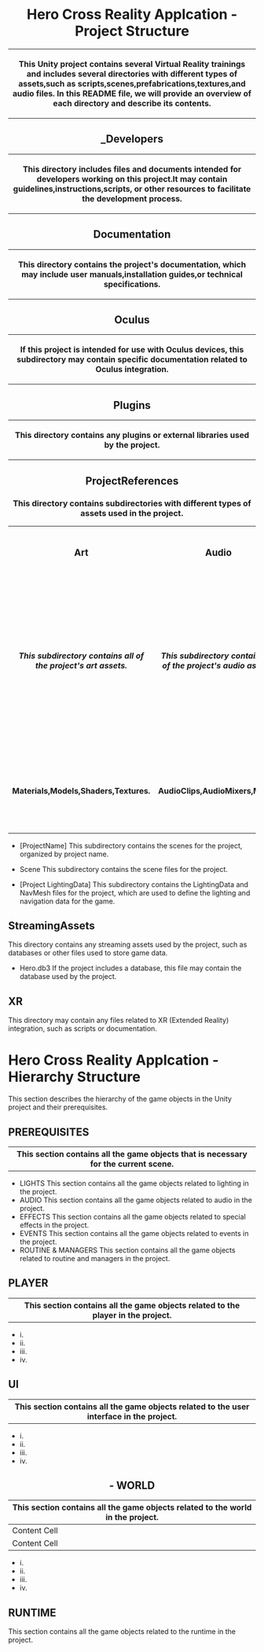 <!DOCTYPE html>
<html>
<body>
<h1 align="center">Hero Cross Reality Applcation - Project Structure</h1>
<table><tr>
<th><p>
This Unity project contains several Virtual Reality trainings and includes several
directories with different types of assets,such as scripts,scenes,prefabrications,textures,and
audio files. In this README file, we will provide an overview of each directory and describe
its contents.

</th> </tr> </p> </table>
<h2 align="center">_Developers</h2>
<table><tr>
<th align="center"><p>
This directory includes files and documents intended for developers
working on this project.It may contain guidelines,instructions,scripts,
or other resources to facilitate the development process.
 
</th> </tr> </p> </table>
</table>
<h2 align="center">Documentation</h2>
<table><tr><th><p>

This directory contains the project's documentation,
which may include user manuals,installation guides,or technical specifications.

</th> </tr> </p> </table>
</table>
<h2 align="center">Oculus</h2>
<table><tr>
<th><p>

If this project is intended for use with Oculus devices,
this subdirectory may contain specific documentation related to 
Oculus integration.

</th> </tr> </p> </table>

<h2 align="center">Plugins</h2>
<table align="center"><tr>
<th><p>

This directory contains any plugins or external libraries used by the project.

</th> </tr> </p> </table>

<h2 align="center">ProjectReferences </h2>

<h3 align="center">
This directory contains subdirectories with different types of assets used in the project.
</h3>

</th> </tr> </p> </table>

<table>
  <tr align="center">
    <th align="center"><h3>Art</h3></th>
    <th align="center"><h3>Audio</h3></th>
    <th align="center"><h3>Prefabrications</h3></th>
	<th align="center"><h3>Scripts</h3></th>
	<th align="center"><h3>Resources</h3></th>
	<th align="center"><h3>Scenes</h3></th>
	<th align="center"><h3>[ProjectName]</h3></th>
	<th align="center"><h3>Scene Files</h3></th>
	<th align="center"><h3>[Project LightingData]</h3></th>
	<th align="center"><h3>StreamingAssets</h3></th>
	<th align="center"><h3>XR</h3></th>
  </tr>
   <tr align="center">
    <td><h5>This subdirectory contains all of the project's art assets.</h5></td>
    <td><h5>This subdirectory contains all of the project's audio assets.</h5></td>
    <td><h5 align="left">This subdirectory contains all of the project's prefabrications,which are reusable game objects that can be used to quickly add functionality to a scene.</h5></td>
	<td><h5 align="left">This subdirectory contains all of the project's scripts, which are used to define the game's logic and functionality.</h5></td>
    <td><h5 align="left">This directory contains miscellaneous resources that do not fit into any of the other directories, such as fonts, sprites, or configuration files.</h5></td>
	<td><h5 align="left">This directory contains all of the project's scenes, which are the individual levels or screens that make up the game.</h5></td>
	<td><h5 align="left">This subdirectory contains the scenes for the project, organized by project name.</h5></td>
	<td><h5 align="left">This subdirectory contains the scene files for the project.</h5></td>
	<td><h5 align="left">This subdirectory contains the LightingData and NavMesh files for the project, which are used to define the lighting and navigation data for the game.</h5></td>
	<td><h5 align="left">This directory contains any streaming assets used by the project, such as databases or other files used to store game data.</h5></td>
	<td><h5 align="left">This directory may contain any files related to XR (Extended Reality) integration, such as scripts or documentation.</h5></td>
  </tr>
  <tr>
    <td><h4 align="center">Materials,Models,Shaders,Textures.</h4></td>
    <td><h4 align="center">AudioClips,AudioMixers,Music.</h4></td>
	<td><h4 align="center">Triage bags,Every triage tag,tourniquet,Chest seal,Oxygen tubes,Multiple body parts of victims.</h4></td>
	<td><h4 align="center">Main menu information,Main Commander guidance,Victim's speech bubble.</h4></td>
  </tr>
</table>
</body>
</html>



- [ProjectName]
This subdirectory contains the scenes for the project, organized by project name.

- Scene
This subdirectory contains the scene files for the project.

- [Project LightingData]
This subdirectory contains the LightingData and NavMesh files for the project, which are used to define the lighting and navigation data for the game.

## StreamingAssets
This directory contains any streaming assets used by the project, such as databases or other files used to store game data.

- Hero.db3
If the project includes a database, this file may contain the database used by the project.

## XR
This directory may contain any files related to XR (Extended Reality) integration, such as scripts or documentation.


# Hero Cross Reality Applcation - Hierarchy Structure
This section describes the hierarchy of the game objects in the Unity project and their prerequisites.

## PREREQUISITES
<table align="center">
<th align="center">
This section contains all the game objects that is necessary for the current scene.
</table></th>

- LIGHTS
This section contains all the game objects related to lighting in the project.
- AUDIO
This section contains all the game objects related to audio in the project.
- EFFECTS
This section contains all the game objects related to special effects in the project.
- EVENTS
This section contains all the game objects related to events in the project.
- ROUTINE & MANAGERS
This section contains all the game objects related to routine and managers in the project.

## PLAYER
<table align="center">
<th align="center">
This section contains all the game objects related to the player in the project.
</table></th>

- i.
- ii.
- iii.
- iv.


## UI
<table align="center">
<th align="center">
This section contains all the game objects related to the user interface in the project.
</table></th>

- i.
- ii.
- iii.
- iv.

<p> <h2 align="center"> - WORLD </h2>

| This section contains all the game objects related to the world in the project. |
| ------------- |
| Content Cell  | 
| Content Cell  |

- i.
- ii.
- iii.
- iv.

</p>

## RUNTIME
This section contains all the game objects related to the runtime in the project.
